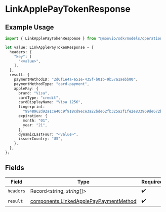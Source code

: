 # LinkApplePayTokenResponse

## Example Usage

```typescript
import { LinkApplePayTokenResponse } from "@moovio/sdk/models/operations";

let value: LinkApplePayTokenResponse = {
  headers: {
    "key": [
      "<value>",
    ],
  },
  result: {
    paymentMethodID: "2d6f1e4a-651e-435f-b01b-9b57a1aebb00",
    paymentMethodType: "card-payment",
    applePay: {
      brand: "Visa",
      cardType: "credit",
      cardDisplayName: "Visa 1256",
      fingerprint:
        "9948962d92a1ce40c9f918cd9ece3a22bde62fb325a2f1fe2e833969de672ba3",
      expiration: {
        month: "01",
        year: "21",
      },
      dynamicLastFour: "<value>",
      issuerCountry: "US",
    },
  },
};
```

## Fields

| Field                                                                                            | Type                                                                                             | Required                                                                                         | Description                                                                                      |
| ------------------------------------------------------------------------------------------------ | ------------------------------------------------------------------------------------------------ | ------------------------------------------------------------------------------------------------ | ------------------------------------------------------------------------------------------------ |
| `headers`                                                                                        | Record<string, *string*[]>                                                                       | :heavy_check_mark:                                                                               | N/A                                                                                              |
| `result`                                                                                         | [components.LinkedApplePayPaymentMethod](../../models/components/linkedapplepaypaymentmethod.md) | :heavy_check_mark:                                                                               | N/A                                                                                              |
